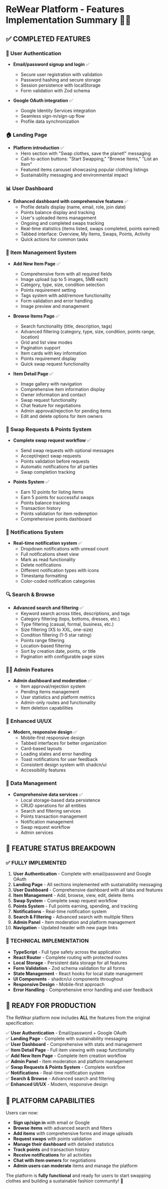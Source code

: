 # ReWear Platform - Features Implementation Summary 🌿👕

## ✅ COMPLETED FEATURES

### 🔐 User Authentication

- **Email/password signup and login** ✅

  - Secure user registration with validation
  - Password hashing and secure storage
  - Session persistence with localStorage
  - Form validation with Zod schema

- **Google OAuth integration** ✅
  - Google Identity Services integration
  - Seamless sign-in/sign-up flow
  - Profile data synchronization

### 🏠 Landing Page

- **Platform introduction** ✅
  - Hero section with "Swap clothes, save the planet!" messaging
  - Call-to-action buttons: "Start Swapping," "Browse Items," "List an Item"
  - Featured items carousel showcasing popular clothing listings
  - Sustainability messaging and environmental impact

### 📊 User Dashboard

- **Enhanced dashboard with comprehensive features** ✅
  - Profile details display (name, email, role, join date)
  - Points balance display and tracking
  - User's uploaded items management
  - Ongoing and completed swaps tracking
  - Real-time statistics (items listed, swaps completed, points earned)
  - Tabbed interface: Overview, My Items, Swaps, Points, Activity
  - Quick actions for common tasks

### 👕 Item Management System

- **Add New Item Page** ✅

  - Comprehensive form with all required fields
  - Image upload (up to 5 images, 5MB each)
  - Category, type, size, condition selection
  - Points requirement setting
  - Tags system with add/remove functionality
  - Form validation and error handling
  - Image preview and management

- **Browse Items Page** ✅

  - Search functionality (title, description, tags)
  - Advanced filtering (category, type, size, condition, points range, location)
  - Grid and list view modes
  - Pagination support
  - Item cards with key information
  - Points requirement display
  - Quick swap request functionality

- **Item Detail Page** ✅
  - Image gallery with navigation
  - Comprehensive item information display
  - Owner information and contact
  - Swap request functionality
  - Chat feature for negotiations
  - Admin approval/rejection for pending items
  - Edit and delete options for item owners

### 🤝 Swap Requests & Points System

- **Complete swap request workflow** ✅

  - Send swap requests with optional messages
  - Accept/reject swap requests
  - Points validation before requests
  - Automatic notifications for all parties
  - Swap completion tracking

- **Points System** ✅
  - Earn 10 points for listing items
  - Earn 5 points for successful swaps
  - Points balance tracking
  - Transaction history
  - Points validation for item redemption
  - Comprehensive points dashboard

### 🔔 Notifications System

- **Real-time notification system** ✅
  - Dropdown notifications with unread count
  - Full notifications sheet view
  - Mark as read functionality
  - Delete notifications
  - Different notification types with icons
  - Timestamp formatting
  - Color-coded notification categories

### 🔍 Search & Browse

- **Advanced search and filtering** ✅
  - Keyword search across titles, descriptions, and tags
  - Category filtering (tops, bottoms, dresses, etc.)
  - Type filtering (casual, formal, business, etc.)
  - Size filtering (XS to XXL, one-size)
  - Condition filtering (1-5 star rating)
  - Points range filtering
  - Location-based filtering
  - Sort by creation date, points, or title
  - Pagination with configurable page sizes

### 🕵️‍♀️ Admin Features

- **Admin dashboard and moderation** ✅
  - Item approval/rejection system
  - Pending items management
  - User statistics and platform metrics
  - Admin-only routes and functionality
  - Item deletion capabilities

### 📱 Enhanced UI/UX

- **Modern, responsive design** ✅
  - Mobile-first responsive design
  - Tabbed interfaces for better organization
  - Card-based layouts
  - Loading states and error handling
  - Toast notifications for user feedback
  - Consistent design system with shadcn/ui
  - Accessibility features

### 🔄 Data Management

- **Comprehensive data services** ✅
  - Local storage-based data persistence
  - CRUD operations for all entities
  - Search and filtering services
  - Points transaction management
  - Notification management
  - Swap request workflow
  - Admin services

## 🎯 FEATURE STATUS BREAKDOWN

### ✅ FULLY IMPLEMENTED

1. **User Authentication** - Complete with email/password and Google OAuth
2. **Landing Page** - All sections implemented with sustainability messaging
3. **User Dashboard** - Comprehensive dashboard with all tabs and features
4. **Item Management** - Add, browse, view, edit, delete items
5. **Swap System** - Complete swap request workflow
6. **Points System** - Full points earning, spending, and tracking
7. **Notifications** - Real-time notification system
8. **Search & Filtering** - Advanced search with multiple filters
9. **Admin Panel** - Item moderation and platform management
10. **Navigation** - Updated header with new page links

### 🔧 TECHNICAL IMPLEMENTATION

- **TypeScript** - Full type safety across the application
- **React Router** - Complete routing with protected routes
- **Local Storage** - Persistent data storage for all features
- **Form Validation** - Zod schema validation for all forms
- **State Management** - React hooks for local state management
- **UI Components** - shadcn/ui components throughout
- **Responsive Design** - Mobile-first approach
- **Error Handling** - Comprehensive error handling and user feedback

## 🚀 READY FOR PRODUCTION

The ReWear platform now includes **ALL** the features from the original specification:

✅ **User Authentication** - Email/password + Google OAuth  
✅ **Landing Page** - Complete with sustainability messaging  
✅ **User Dashboard** - Comprehensive with stats and management  
✅ **Item Detail Page** - Full item viewing with swap functionality  
✅ **Add New Item Page** - Complete item creation workflow  
✅ **Admin Panel** - Item moderation and platform management  
✅ **Swap Requests & Points System** - Complete workflow  
✅ **Notifications** - Real-time notification system  
✅ **Search & Browse** - Advanced search and filtering  
✅ **Enhanced UI/UX** - Modern, responsive design

## 🎉 PLATFORM CAPABILITIES

Users can now:

- **Sign up/sign in** with email or Google
- **Browse items** with advanced search and filters
- **Add items** with comprehensive forms and image uploads
- **Request swaps** with points validation
- **Manage their dashboard** with detailed statistics
- **Track points** and transaction history
- **Receive notifications** for all activities
- **Chat with item owners** for negotiations
- **Admin users can moderate** items and manage the platform

The platform is **fully functional** and ready for users to start swapping clothes and building a sustainable fashion community! 🌱
